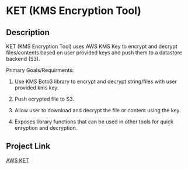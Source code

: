 # KET (KMS Encryption Tool)

## Description

KET (KMS Encryption Tool) uses AWS KMS Key to encrypt and decrypt files/contents based on user provided keys and push them to a datastore backend (S3).

Primary Goals/Requirments:

1. Use KMS Boto3 library to encrypt and decrypt string/files with user provided kms key.

2. Push ecrypted file to S3.

3. Allow user to download and decrypt the file or content using the key.

4. Exposes library functions that can be used in other tools for quick enryption and decryption.

## Project Link

[AWS KET](https://github.com/sayefiqb/aws-ket)
